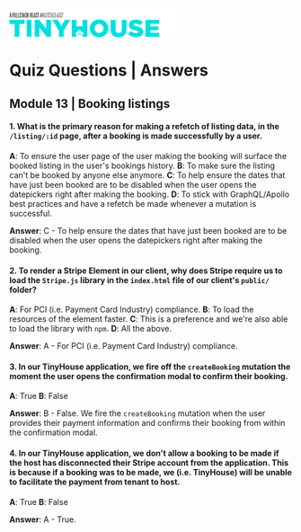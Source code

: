 <img src="../../../images/tinyhouse-logo.png" width="60%"/>

# Quiz Questions | Answers

## Module 13 | Booking listings

#### 1. What is the primary reason for making a refetch of listing data, in the `/listing/:id` page, after a booking is made successfully by a user.

**A**: To ensure the user page of the user making the booking will surface the booked listing in the user's bookings history.
**B**: To make sure the listing can't be booked by anyone else anymore.
**C**: To help ensure the dates that have just been booked are to be disabled when the user opens the datepickers right after making the booking.
**D**: To stick with GraphQL/Apollo best practices and have a refetch be made whenever a mutation is successful.

**Answer**: C - To help ensure the dates that have just been booked are to be disabled when the user opens the datepickers right after making the booking.

#### 2. To render a Stripe Element in our client, why does Stripe require us to load the `Stripe.js` library in the `index.html` file of our client's `public/` folder?

**A**: For PCI (i.e. Payment Card Industry) compliance.
**B**: To load the resources of the element faster.
**C**: This is a preference and we're also able to load the library with `npm`.
**D**: All the above.

**Answer**: A - For PCI (i.e. Payment Card Industry) compliance.

#### 3. In our TinyHouse application, we fire off the `createBooking` mutation the moment the user opens the confirmation modal to confirm their booking.

**A**: True
**B**: False

**Answer**: B - False. We fire the `createBooking` mutation when the user provides their payment information and confirms their booking from within the confirmation modal.

#### 4. In our TinyHouse application, we don't allow a booking to be made if the host has disconnected their Stripe account from the application. This is because if a booking was to be made, we (i.e. TinyHouse) will be unable to facilitate the payment from tenant to host.

**A**: True
**B**: False

**Answer**: A - True.
